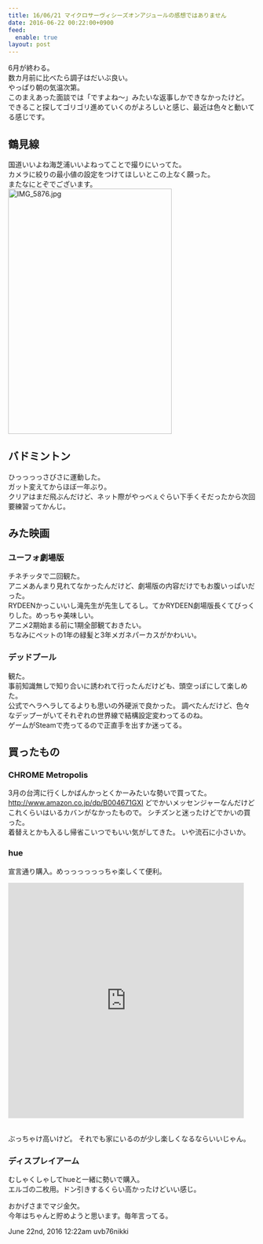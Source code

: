 ```yaml
---
title: 16/06/21 マイクロサーヴィシーズオンアジュールの感想ではありません
date: 2016-06-22 00:22:00+0900
feed:
  enable: true
layout: post
---
```

<p>      6月が終わる。<br>      数カ月前に比べたら調子はだいぶ良い。<br>      やっぱり朝の気温次第。<br>      このまえあった面談では「ですよね～」みたいな返事しかできなかったけど。<br>      できること探してゴリゴリ進めていくのがよろしいと感じ、最近は色々と動いてる感じです。    </p>    <h2>鶴見線</h2>    <p>      国道いいよね海芝浦いいよねってことで撮りにいってた。<br>      カメラに絞りの最小値の設定をつけてほしいとこの上なく願った。<br>      またなにとぞでございます。<br><a data-flickr-embed="true" href="https://www.flickr.com/photos/56290428@N06/27121432600/in/album-72157669097782326/" title="IMG_5876.jpg" target="_blank"><img src="https://c1.staticflickr.com/8/7521/27121432600_e43c9bbe0c.jpg" width="333" height="500" alt="IMG_5876.jpg"></a>    </p>    <h2>バドミントン</h2>    <p>      ひっっっっさびさに運動した。<br>      ガット変えてからほぼ一年ぶり。<br>      クリアはまだ飛ぶんだけど、ネット際がやっべぇぐらい下手くそだったから次回要練習ってかんじ。    </p>    <h2>みた映画</h2>    <h3>ユーフォ劇場版</h3>    <p>      チネチッタで二回観た。<br>      アニメあんまり見れてなかったんだけど、劇場版の内容だけでもお腹いっぱいだった。<br>      RYDEENかっこいいし滝先生が先生してるし。てかRYDEEN劇場版長くてびっくりした。めっちゃ美味しい。<br>      アニメ2期始まる前に1期全部観ておきたい。<br>      ちなみにペットの1年の緑髪と3年メガネパーカスがかわいい。    </p>    <h3>デッドプール</h3>    <p>      観た。<br>      事前知識無しで知り合いに誘われて行ったんだけども、頭空っぽにして楽しめた。<br>      公式でヘラヘラしてるよりも思いの外硬派で良かった。      調べたんだけど、色々なデップーがいてそれぞれの世界線で結構設定変わってるのね。<br>      ゲームがSteamで売ってるので正直手を出すか迷ってる。    </p>    <h2>買ったもの</h2>    <h3>CHROME Metropolis</h3>    <p>      3月の台湾に行くしかばんかっとくかーみたいな勢いで買ってた。<br>      <a href="http://www.amazon.co.jp/dp/B004671GXI" target="_blank">http://www.amazon.co.jp/dp/B004671GXI</a>      どでかいメッセンジャーなんだけどこれくらいはいるカバンがなかったもので。      シチズンと迷ったけどでかいの買った。<br>      着替えとかも入るし帰省こいつでもいい気がしてきた。 いや流石に小さいか。    </p>    <h3>hue</h3>    <p>宣言通り購入。めっっっっっっちゃ楽しくて便利。</p>    <iframe src="https://vine.co/v/iYgtxEzjEVt/embed/postcard" width="480" height="480" frameborder="0"></iframe>    <p>      <script src="https://platform.vine.co/static/scripts/embed.js"></script>      <br>      ぶっちゃけ高いけど。 それでも家にいるのが少し楽しくなるならいいじゃん。    </p>    <h3>ディスプレイアーム</h3>    <p>      むしゃくしゃしてhueと一緒に勢いで購入。<br>      エルゴの二枚用。ドン引きするくらい高かったけどいい感じ。    </p>    <p>      おかげさまでマジ金欠。<br>      今年はちゃんと貯めようと思います。毎年言ってる。    </p>    <div id="footer">      <span id="timestamp"> June 22nd, 2016 12:22am </span>      <span class="tag">uvb76nikki</span>    </div>
